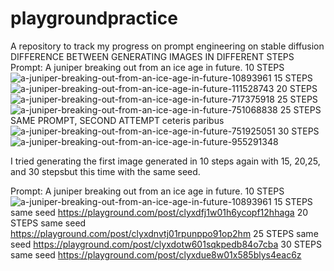 # playgroundpractice
A repository to track my progress on prompt engineering on stable diffusion
DIFFERENCE BETWEEN GENERATING IMAGES IN DIFFERENT STEPS
Prompt: A juniper breaking out from an ice age in future.
10 STEPS
![a-juniper-breaking-out-from-an-ice-age-in-future-10893961](https://github.com/user-attachments/assets/580840c0-097a-4d18-92b5-be65eed0a4f7)
15 STEPS
![a-juniper-breaking-out-from-an-ice-age-in-future-111528743](https://github.com/user-attachments/assets/4b314131-0a24-4409-acf5-2e0d2a930f3d)
20 STEPS
![a-juniper-breaking-out-from-an-ice-age-in-future-717375918](https://github.com/user-attachments/assets/86df4a55-0f5c-4501-b81d-c0becb98c91e)
25 STEPS
![a-juniper-breaking-out-from-an-ice-age-in-future-751068838](https://github.com/user-attachments/assets/13f14c7f-56a2-47da-88f8-03bdc93c372a)
25 STEPS SAME PROMPT, SECOND ATTEMPT ceteris paribus
![a-juniper-breaking-out-from-an-ice-age-in-future-751925051](https://github.com/user-attachments/assets/6b1bfa35-3e2d-4d2b-b82e-e4113c3fe638)
30 STEPS
![a-juniper-breaking-out-from-an-ice-age-in-future-955291348](https://github.com/user-attachments/assets/66597829-4286-44ea-bed4-23e4e9dfb530)

I tried generating the first image generated in 10 steps again with 15, 20,25, and 30 stepsbut this time with the same seed.

Prompt: A juniper breaking out from an ice age in future.
10 STEPS
![a-juniper-breaking-out-from-an-ice-age-in-future-10893961](https://github.com/user-attachments/assets/580840c0-097a-4d18-92b5-be65eed0a4f7)
15 STEPS same seed
https://playground.com/post/clyxdfj1w01h6ycopf12hhaga
20 STEPS same seed
https://playground.com/post/clyxdnvtj01rpunppo91op2hm
25 STEPS same seed
https://playground.com/post/clyxdotw601sqkpedb84o7cba
30 STEPS same seed
https://playground.com/post/clyxdue8w01x585blys4eac6z
